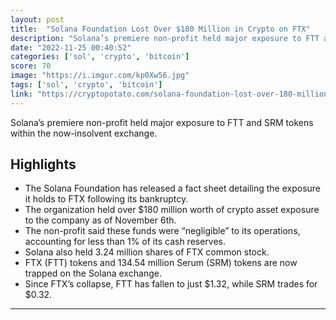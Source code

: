 ```yaml
---
layout: post
title:  "Solana Foundation Lost Over $180 Million in Crypto on FTX"
description: "Solana’s premiere non-profit held major exposure to FTT and SRM tokens within the now-insolvent exchange."
date: "2022-11-25 00:40:52"
categories: ['sol', 'crypto', 'bitcoin']
score: 70
image: "https://i.imgur.com/kp0Xw56.jpg"
tags: ['sol', 'crypto', 'bitcoin']
link: "https://cryptopotato.com/solana-foundation-lost-over-180-million-in-crypto-on-ftx/"
---
```


Solana’s premiere non-profit held major exposure to FTT and SRM tokens within the now-insolvent exchange.

## Highlights

- The Solana Foundation has released a fact sheet detailing the exposure it holds to FTX following its bankruptcy.
- The organization held over $180 million worth of crypto asset exposure to the company as of November 6th.
- The non-profit said these funds were “negligible” to its operations, accounting for less than 1% of its cash reserves.
- Solana also held 3.24 million shares of FTX common stock.
- FTX (FTT) tokens and 134.54 million Serum (SRM) tokens are now trapped on the Solana exchange.
- Since FTX’s collapse, FTT has fallen to just $1.32, while SRM trades for $0.32.

---

